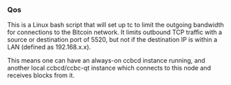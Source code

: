 ### Qos ###

This is a Linux bash script that will set up tc to limit the outgoing bandwidth for connections to the Bitcoin network. It limits outbound TCP traffic with a source or destination port of 5520, but not if the destination IP is within a LAN (defined as 192.168.x.x).

This means one can have an always-on ccbcd instance running, and another local ccbcd/ccbc-qt instance which connects to this node and receives blocks from it.
